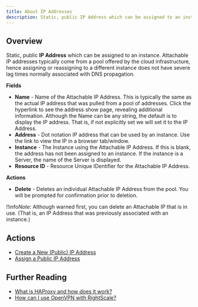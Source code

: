 ```yaml
---
title: About IP Addresses
description: Static, public IP Address which can be assigned to an instance in the RightScale Cloud Management Dashboard.
---
```


## Overview

Static, public **IP Address** which can be assigned to an instance. Attachable IP addresses typically come from a pool offered by the cloud infrastructure, hence assigning or reassigning to a different instance does not have severe lag times normally associated with DNS propagation.

**Fields**

* **Name** - Name of the Attachable IP Address. This is typically the same as the actual IP address that was pulled from a pool of addresses. Click the hyperlink to see the address show page, revealing additional information. Although the Name can be any string, the default is to display the IP address. That is, if not explicitly set we will set it to the IP Address.
* **Address** - Dot notation IP address that can be used by an instance. Use the link to view the IP in a browser tab/window.
* **Instance** - The Instance using the Attachable IP Address. If this is blank, the address has not been assigned to an instance. If the instance is a Server, the name of the Server is displayed.
* **Resource ID** - Resource Unique IDentifier for the Attachable IP Address.

**Actions**

* **Delete** - Deletes an individual Attachable IP Address from the pool. You will be prompted for confirmation prior to deletion.

!!info*Note:* Although warned first, you can delete an Attachable IP that is in use. (That is, an IP Address that was previously associated with an instance.)

## Actions

* [Create a New (Public) IP Address](/cm/dashboard/clouds/generic/ip_addresses_actions.html)
* [Assign a Public IP Address](/cm/dashboard/clouds/generic/ip_addresses_actions.html#assign-a-public-ip-address)

## Further Reading

* [What is HAProxy and how does it work?](/faq/What_is_HAProxy_and_how_does_it_work.html)
* [How can I use OpenVPN with RightScale?](/faq/How_can_I_use_OpenVPN_with_RightScale.html)
